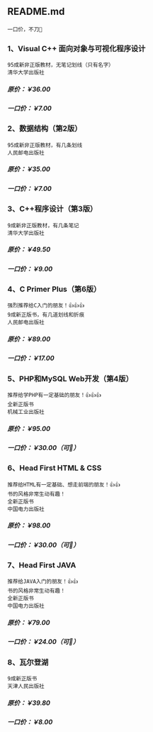## README.md
    一口价，不刀🔪
### 1、Visual C++ 面向对象与可视化程序设计
    95成新非正版教材，无笔记划线（只有名字）
    清华大学出版社
##### 原价：￥36.00
##### 一口价：￥7.00

### 2、数据结构（第2版）
    95成新非正版教材，有几条划线
    人民邮电出版社
##### 原价：￥35.00
##### 一口价：￥7.00

### 3、C++程序设计（第3版）
    9成新非正版教材，有几条笔记
    清华大学出版社
##### 原价：￥49.50
##### 一口价：￥9.00

### 4、C Primer Plus（第6版）
    强烈推荐给C入门的朋友！👍👍👍
    9成新正版书，有几道划线和折痕
    人民邮电出版社
##### 原价：￥89.00
##### 一口价：￥17.00

### 5、PHP和MySQL Web开发（第4版）
    推荐给学PHP有一定基础的朋友！👍👍👍
    全新正版书
    机械工业出版社
##### 原价：￥95.00
##### 一口价：￥30.00（可🔪）

### 6、Head First HTML & CSS
    推荐给HTML有一定基础、想走前端的朋友！👍👍
    书的风格非常生动有趣！
    全新正版书
    中国电力出版社
##### 原价：￥98.00
##### 一口价：￥30.00（可🔪）

### 7、Head First JAVA
    推荐给JAVA入门的朋友！👍👍
    书的风格非常生动有趣！
    全新正版书
    中国电力出版社
##### 原价：￥79.00
##### 一口价：￥24.00（可🔪）

### 8、瓦尔登湖
    9成新正版书
    天津人民出版社
##### 原价：￥39.80
##### 一口价：￥8.00
